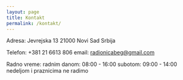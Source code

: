 ```yaml
---
layout: page
title: Kontakt
permalink: /kontakt/
---
```


Adresa:
Jevrejska 13
21000 Novi Sad
Srbija

Telefon: +381 21 6613 806
email: radionicabeg@gmail.com

Radno vreme:
radnim danom: 08:00 - 16:00
subotom: 09:00 - 14:00
nedeljom i praznicima ne radimo
